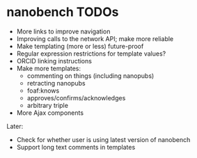 nanobench TODOs
===============

- More links to improve navigation
- Improving calls to the network API; make more reliable
- Make templating (more or less) future-proof
- Regular expression restrictions for template values?
- ORCID linking instructions
- Make more templates:
  - commenting on things (including nanopubs)
  - retracting nanopubs
  - foaf:knows
  - approves/confirms/acknowledges
  - arbitrary triple
- More Ajax components

Later:

- Check for whether user is using latest version of nanobench
- Support long text comments in templates